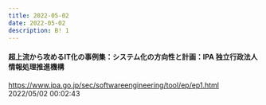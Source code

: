 ```yaml
---
title: 2022-05-02
date: 2022-05-02
description: B! 1
---
```


#### 超上流から攻めるIT化の事例集：システム化の方向性と計画：IPA 独立行政法人 情報処理推進機構
https://www.ipa.go.jp/sec/softwareengineering/tool/ep/ep1.html<br>
2022/05/02 00:02:43<br>



